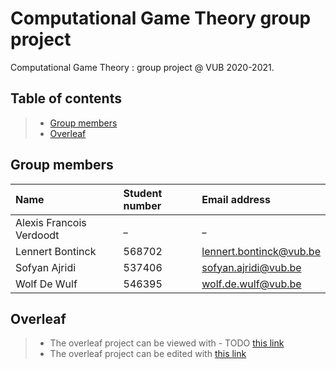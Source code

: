 # Computational Game Theory group project
Computational Game Theory : group project @ VUB 2020-2021.

## Table of contents

> - [Group members](#group-members)
> - [Overleaf](#overleaf)

## Group members

| Name     | Student number                        | Email address                               |
| :---     | :---                          | :---                                |
| Alexis Francois Verdoodt | _ | _ |
| Lennert Bontinck | 568702 | [lennert.bontinck@vub.be](mailto:lennert.bontinck@vub.be) |
| Sofyan Ajridi | 537406 | [sofyan.ajridi@vub.be](mailto:sofyan.ajridi@vub.be) | |
| Wolf De Wulf | 546395 | [wolf.de.wulf@vub.be](mailto:wolf.de.wulf@vub.be) |

## Overleaf

> - The overleaf project can be viewed with - TODO [this link](TODO)
> - The overleaf project can be edited with [this link](https://www.overleaf.com/6371712515dvfmvwjtwywr)

